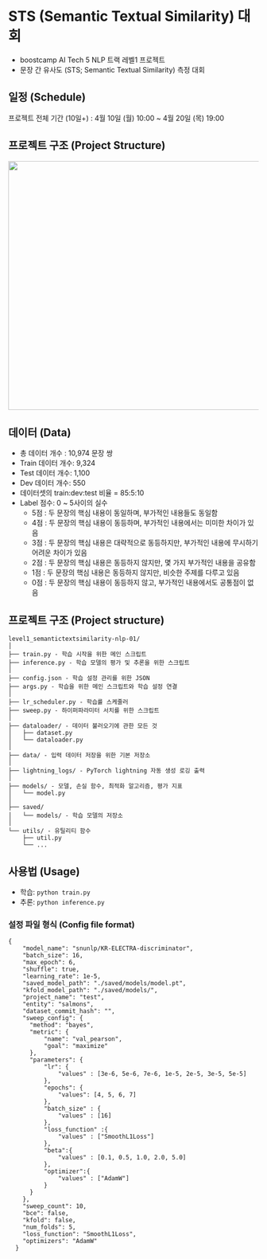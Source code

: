 # STS (Semantic Textual Similarity) 대회
- boostcamp AI Tech 5 NLP 트랙 레벨1 프로젝트
- 문장 간 유사도 (STS; Semantic Textual Similarity) 측정 대회

## 일정 (Schedule)
프로젝트 전체 기간 (10일+) : 4월 10일 (월) 10:00 ~ 4월 20일 (목) 19:00

## 프로젝트 구조 (Project Structure)
<img src="https://user-images.githubusercontent.com/37128004/233752744-9becc593-3457-4d00-bb6c-79a0423edcdc.png" width="700" height="500"/>


## 데이터 (Data)
- 총 데이터 개수 : 10,974 문장 쌍
- Train 데이터 개수: 9,324
- Test 데이터 개수: 1,100
- Dev 데이터 개수: 550
- 데이터셋의 train:dev:test 비율 = 85:5:10
- Label 점수: 0 ~ 5사이의 실수
  - 5점 : 두 문장의 핵심 내용이 동일하며, 부가적인 내용들도 동일함
  - 4점 : 두 문장의 핵심 내용이 동등하며, 부가적인 내용에서는 미미한 차이가 있음
  - 3점 : 두 문장의 핵심 내용은 대략적으로 동등하지만, 부가적인 내용에 무시하기 어려운 차이가 있음
  - 2점 : 두 문장의 핵심 내용은 동등하지 않지만, 몇 가지 부가적인 내용을 공유함
  - 1점 : 두 문장의 핵심 내용은 동등하지 않지만, 비슷한 주제를 다루고 있음
  - 0점 : 두 문장의 핵심 내용이 동등하지 않고, 부가적인 내용에서도 공통점이 없음

## 프로젝트 구조 (Project structure)
```
level1_semantictextsimilarity-nlp-01/
│
├── train.py - 학습 시작을 위한 메인 스크립트
├── inference.py - 학습 모델의 평가 및 추론을 위한 스크립트
│
├── config.json - 학습 설정 관리를 위한 JSON
├── args.py - 학습을 위한 메인 스크립트와 학습 설정 연결
│
├── lr_scheduler.py - 학습률 스케줄러
├── sweep.py - 하이퍼파라미터 서치를 위한 스크립트
│
├── dataloader/ - 데이터 불러오기에 관한 모든 것
│   ├── dataset.py
│   └── dataloader.py
│
├── data/ - 입력 데이터 저장을 위한 기본 저장소
│
├── lightning_logs/ - PyTorch lightning 자동 생성 로깅 출력
│
├── models/ - 모델, 손실 함수, 최적화 알고리즘, 평가 지표
│   └── model.py
│
├── saved/
│   └── models/ - 학습 모델의 저장소
│  
└── utils/ - 유틸리티 함수
    ├── util.py
    └── ...
```

## 사용법 (Usage)
- 학습: `python train.py`
- 추론: `python inference.py`

### 설정 파일 형식 (Config file format)
```
{
    "model_name": "snunlp/KR-ELECTRA-discriminator",
    "batch_size": 16,
    "max_epoch": 6,
    "shuffle": true,
    "learning_rate": 1e-5,
    "saved_model_path": "./saved/models/model.pt",
    "kfold_model_path": "./saved/models/",
    "project_name": "test",
    "entity": "salmons",
    "dataset_commit_hash": "",
    "sweep_config": {
      "method": "bayes",
      "metric": {
          "name": "val_pearson",
          "goal": "maximize"
      },
      "parameters": {
          "lr": {
              "values" : [3e-6, 5e-6, 7e-6, 1e-5, 2e-5, 3e-5, 5e-5]
          },
          "epochs": {
              "values": [4, 5, 6, 7]
          },
          "batch_size" : {
              "values" : [16]
          },
          "loss_function" :{
              "values" : ["SmoothL1Loss"]
          },
          "beta":{
              "values" : [0.1, 0.5, 1.0, 2.0, 5.0]
          },
          "optimizer":{
              "values" : ["AdamW"]
          }
      }
    },
    "sweep_count": 10,
    "bce": false,
    "kfold": false,
    "num_folds": 5,
    "loss_function": "SmoothL1Loss",
    "optimizers": "AdamW"
  }
```
